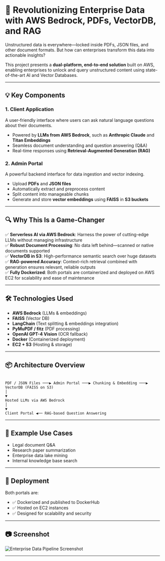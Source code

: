 # 🚀 Revolutionizing Enterprise Data with AWS Bedrock, PDFs, VectorDB, and RAG

Unstructured data is everywhere—locked inside PDFs, JSON files, and other document formats. But how can enterprises transform this data into actionable insights?

This project presents a **dual-platform, end-to-end solution** built on AWS, enabling enterprises to unlock and query unstructured content using state-of-the-art AI and Vector Databases.

---

## 💡 Key Components

### 1. **Client Application**
A user-friendly interface where users can ask natural language questions about their documents.

- Powered by **LLMs from AWS Bedrock**, such as **Anthropic Claude** and **Titan Embeddings**
- Seamless document understanding and question answering (Q&A)
- Real-time responses using **Retrieval-Augmented Generation (RAG)**

### 2. **Admin Portal**
A powerful backend interface for data ingestion and vector indexing.

- Upload **PDFs** and **JSON files**
- Automatically extract and preprocess content
- Split content into manageable chunks
- Generate and store **vector embeddings** using **FAISS** in **S3 buckets**

---

## 🔍 Why This Is a Game-Changer

✅ **Serverless AI via AWS Bedrock**: Harness the power of cutting-edge LLMs without managing infrastructure  
✅ **Robust Document Processing**: No data left behind—scanned or native documents supported  
✅ **VectorDB in S3**: High-performance semantic search over huge datasets  
✅ **RAG-powered Accuracy**: Context-rich retrieval combined with generation ensures relevant, reliable outputs  
✅ **Fully Dockerized**: Both portals are containerized and deployed on AWS EC2 for scalability and ease of maintenance  

---

## 🛠️ Technologies Used

- **AWS Bedrock** (LLMs & embeddings)
- **FAISS** (Vector DB)
- **LangChain** (Text splitting & embeddings integration)
- **PyMuPDF / fitz** (PDF processing)
- **OpenAI GPT-4 Vision** (OCR fallback)
- **Docker** (Containerized deployment)
- **EC2 + S3** (Hosting & storage)

---

## 📦 Architecture Overview

```

PDF / JSON Files ───▶ Admin Portal ───▶ Chunking & Embedding ───▶ VectorDB (FAISS on S3)
│
▼
Hosted LLMs via AWS Bedrock
│
▼
Client Portal ◀── RAG-based Question Answering

```

---

## 🧪 Example Use Cases

- Legal document Q&A
- Research paper summarization
- Enterprise data lake mining
- Internal knowledge base search

---

## 🚢 Deployment

Both portals are:

- ✅ Dockerized and published to DockerHub
- ✅ Hosted on EC2 instances
- ✅ Designed for scalability and security

---

## 📷 Screenshot

![Enterprise Data Pipeline Screenshot](https://github.com/user-attachments/assets/3ef7d933-88cc-458d-9d2f-768c3466447e)

---


